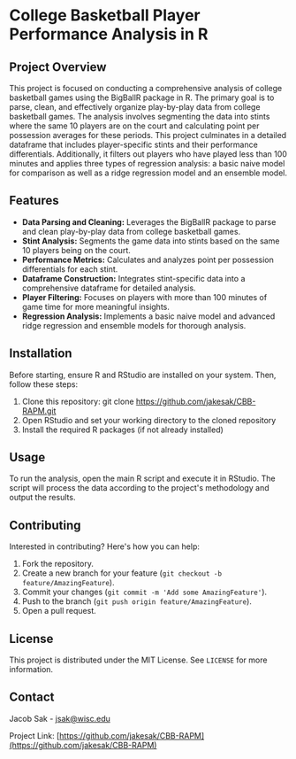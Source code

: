 # College Basketball Player Performance Analysis in R

## Project Overview

This project is focused on conducting a comprehensive analysis of college basketball games using the BigBallR package in R. The primary goal is to parse, clean, and effectively organize play-by-play data from college basketball games. The analysis involves segmenting the data into stints where the same 10 players are on the court and calculating point per possession averages for these periods. This project culminates in a detailed dataframe that includes player-specific stints and their performance differentials. Additionally, it filters out players who have played less than 100 minutes and applies three types of regression analysis: a basic naive model for comparison as well as a ridge regression model and an ensemble model.

## Features

- **Data Parsing and Cleaning:** Leverages the BigBallR package to parse and clean play-by-play data from college basketball games.
- **Stint Analysis:** Segments the game data into stints based on the same 10 players being on the court.
- **Performance Metrics:** Calculates and analyzes point per possession differentials for each stint.
- **Dataframe Construction:** Integrates stint-specific data into a comprehensive dataframe for detailed analysis.
- **Player Filtering:** Focuses on players with more than 100 minutes of game time for more meaningful insights.
- **Regression Analysis:** Implements a basic naive model and advanced ridge regression and ensemble models for thorough analysis.

## Installation

Before starting, ensure R and RStudio are installed on your system. Then, follow these steps:

1. Clone this repository: git clone https://github.com/jakesak/CBB-RAPM.git
2. Open RStudio and set your working directory to the cloned repository
3. Install the required R packages (if not already installed)

## Usage

To run the analysis, open the main R script and execute it in RStudio. The script will process the data according to the project's methodology and output the results.

## Contributing

Interested in contributing? Here's how you can help:

1. Fork the repository.
2. Create a new branch for your feature (`git checkout -b feature/AmazingFeature`).
3. Commit your changes (`git commit -m 'Add some AmazingFeature'`).
4. Push to the branch (`git push origin feature/AmazingFeature`).
5. Open a pull request.

## License

This project is distributed under the MIT License. See `LICENSE` for more information.

## Contact

Jacob Sak - [jsak@wisc.edu](mailto:jsak@wisc.edu)

Project Link: [https://github.com/jakesak/CBB-RAPM](https://github.com/jakesak/CBB-RAPM)




